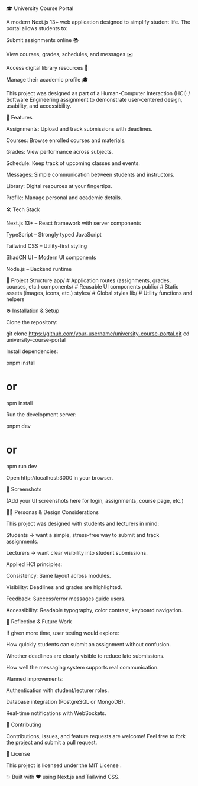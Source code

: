 🎓 University Course Portal

A modern Next.js 13+ web application designed to simplify student life. The portal allows students to:

Submit assignments online 📚

View courses, grades, schedules, and messages ✉️

Access digital library resources 📖

Manage their academic profile 🎓

This project was designed as part of a Human-Computer Interaction (HCI) / Software Engineering assignment to demonstrate user-centered design, usability, and accessibility.

🚀 Features

Assignments: Upload and track submissions with deadlines.

Courses: Browse enrolled courses and materials.

Grades: View performance across subjects.

Schedule: Keep track of upcoming classes and events.

Messages: Simple communication between students and instructors.

Library: Digital resources at your fingertips.

Profile: Manage personal and academic details.

🛠️ Tech Stack

Next.js 13+
 – React framework with server components

TypeScript
 – Strongly typed JavaScript

Tailwind CSS
 – Utility-first styling

ShadCN UI
 – Modern UI components

Node.js
 – Backend runtime

📂 Project Structure
app/               # Application routes (assignments, grades, courses, etc.)
components/        # Reusable UI components
public/            # Static assets (images, icons, etc.)
styles/            # Global styles
lib/               # Utility functions and helpers

⚙️ Installation & Setup

Clone the repository:

git clone https://github.com/your-username/university-course-portal.git
cd university-course-portal


Install dependencies:

pnpm install
# or
npm install


Run the development server:

pnpm dev
# or
npm run dev


Open http://localhost:3000
 in your browser.

🎨 Screenshots

(Add your UI screenshots here for login, assignments, course page, etc.)

👩‍🎓 Personas & Design Considerations

This project was designed with students and lecturers in mind:

Students → want a simple, stress-free way to submit and track assignments.

Lecturers → want clear visibility into student submissions.

Applied HCI principles:

Consistency: Same layout across modules.

Visibility: Deadlines and grades are highlighted.

Feedback: Success/error messages guide users.

Accessibility: Readable typography, color contrast, keyboard navigation.

🧪 Reflection & Future Work

If given more time, user testing would explore:

How quickly students can submit an assignment without confusion.

Whether deadlines are clearly visible to reduce late submissions.

How well the messaging system supports real communication.

Planned improvements:

Authentication with student/lecturer roles.

Database integration (PostgreSQL or MongoDB).

Real-time notifications with WebSockets.

🤝 Contributing

Contributions, issues, and feature requests are welcome!
Feel free to fork the project and submit a pull request.

📜 License

This project is licensed under the MIT License
.

✨ Built with ❤️ using Next.js and Tailwind CSS.
